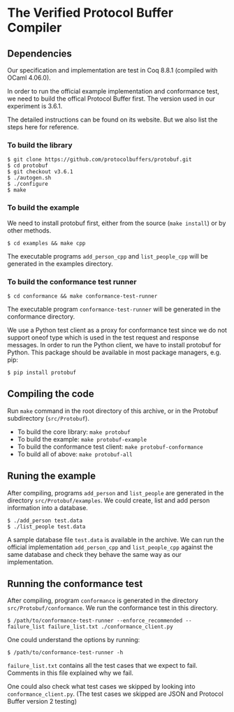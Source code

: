 The Verified Protocol Buffer Compiler
=====================================

## Dependencies

Our specification and implementation are test in Coq 8.8.1 (compiled with OCaml
4.06.0).

In order to run the official example implementation and conformance test, we
need to build the offical Protocol Buffer first. The version used in our
experiment is 3.6.1.

The detailed instructions can be found on its website. But we also list the
steps here for reference.

### To build the library

```
$ git clone https://github.com/protocolbuffers/protobuf.git
$ cd protobuf
$ git checkout v3.6.1
$ ./autogen.sh
$ ./configure
$ make
```

### To build the example

We need to install protobuf first, either from the source (`make install`) or by other methods.

```
$ cd examples && make cpp
```

The executable programs `add_person_cpp` and `list_people_cpp` will be generated
in the examples directory.

### To build the conformance test runner

```
$ cd conformance && make conformance-test-runner
```

The executable program `conformance-test-runner` will be generated in the conformance directory.

We use a Python test client as a proxy for conformance test since we do not
support oneof type which is used in the test request and response messages. In
order to run the Python client, we have to install protobuf for Python. This
package should be available in most package managers, e.g. pip:

```
$ pip install protobuf
```

## Compiling the code

Run `make` command in the root directory of this archive, or in the Protobuf
subdirectory (`src/Protobuf`).
  * To build the core library: `make protobuf`
  * To build the example: `make protobuf-example`
  * To build the conformance test client: `make protobuf-conformance`
  * To build all of above: `make protobuf-all`

## Runing the example

After compiling, programs `add_person` and `list_people` are generated in the
directory `src/Protobuf/examples`. We could create, list and add person
information into a database.

```
$ ./add_person test.data
$ ./list_people test.data
```

A sample database file `test.data` is available in the archive. We can run the
official implementation `add_person_cpp` and `list_people_cpp` against the same
database and check they behave the same way as our implementation.

## Running the conformance test

After compiling, program `conformance` is generated in the directory
`src/Protobuf/conformance`. We run the conformance test in this directory.

```
$ /path/to/conformance-test-runner --enforce_recommended --failure_list failure_list.txt ./conformance_client.py
```

One could understand the options by running:
```
$ /path/to/conformance-test-runner -h
```

`failure_list.txt` contains all the test cases that we expect to fail. Comments
in this file explained why we fail.

One could also check what test cases we skipped by looking into
`conformance_client.py`. (The test cases we skipped are JSON and Protocol Buffer
version 2 testing)
